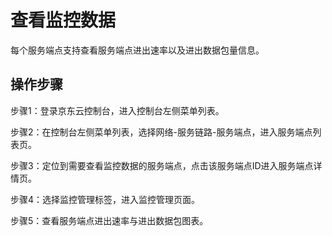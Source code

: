 # 查看监控数据

每个服务端点支持查看服务端点进出速率以及进出数据包量信息。

## 操作步骤

步骤1：登录京东云控制台，进入控制台左侧菜单列表。

步骤2：在控制台左侧菜单列表，选择网络-服务链路-服务端点，进入服务端点列表页。

步骤3：定位到需要查看监控数据的服务端点，点击该服务端点ID进入服务端点详情页。

步骤4：选择监控管理标签，进入监控管理页面。

步骤5：查看服务端点进出速率与进出数据包图表。
